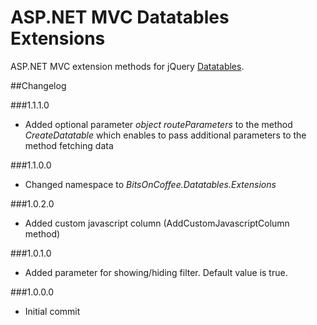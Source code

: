 # ASP.NET MVC Datatables ExtensionsASP.NET MVC extension methods for jQuery [Datatables](http://datatables.net).##Changelog###1.1.1.0* Added optional parameter _object routeParameters_ to the method _CreateDatatable_ which enables to pass additional parameters to the method fetching data###1.1.0.0* Changed namespace to _BitsOnCoffee.Datatables.Extensions_###1.0.2.0* Added custom javascript column (AddCustomJavascriptColumn method)###1.0.1.0*  Added parameter for showing/hiding filter. Default value is true.###1.0.0.0* Initial commit